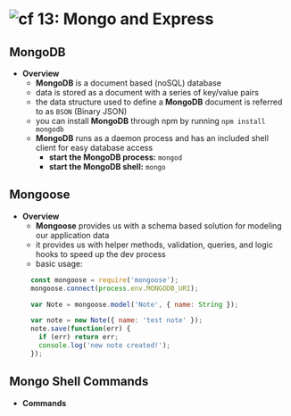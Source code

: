 ![cf](http://i.imgur.com/7v5ASc8.png) 13: Mongo and Express
=====================================

## MongoDB
  * **Overview**
    * **MongoDB** is a document based (noSQL) database
    * data is stored as a document with a series of key/value pairs
    * the data structure used to define a **MongoDB** document is referred to as `BSON` (Binary JSON)
    * you can install **MongoDB** through npm by running `npm install mongodb`
    * **MongoDB** runs as a daemon process and has an included shell client for easy database access
      * **start the MongoDB process:** `mongod`
      * **start the MongoDB shell:** `mongo`

## Mongoose
  * **Overview**
    * **Mongoose** provides us with a schema based solution for modeling our application data
    * it provides us with helper methods, validation, queries, and logic hooks to speed up the dev process
    * basic usage:
    ``` javascript
      const mongoose = require('mongoose');
      mongoose.connect(process.env.MONGODB_URI);

      var Note = mongoose.model('Note', { name: String });

      var note = new Note({ name: 'test note' });
      note.save(function(err) {
        if (err) return err;
        console.log('new note created!');
      });
    ```

## Mongo Shell Commands
  * **Commands**
